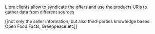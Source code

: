 Libre clients allow to syndicate the offers and use the products URIs to gather data from different sources


[[not only the seller information, but also third-parties knowledge bases: Open Food Facts, Greenpeace etc]]
